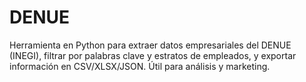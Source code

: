 # DENUE
Herramienta en Python para extraer datos empresariales del DENUE (INEGI), filtrar por palabras clave y estratos de empleados, y exportar información en CSV/XLSX/JSON. Útil para análisis y marketing.
